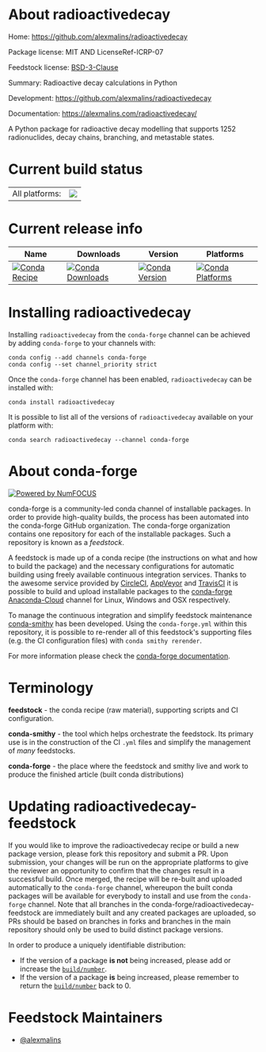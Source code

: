 About radioactivedecay
======================

Home: https://github.com/alexmalins/radioactivedecay

Package license: MIT AND LicenseRef-ICRP-07

Feedstock license: [BSD-3-Clause](https://github.com/conda-forge/radioactivedecay-feedstock/blob/master/LICENSE.txt)

Summary: Radioactive decay calculations in Python

Development: https://github.com/alexmalins/radioactivedecay

Documentation: https://alexmalins.com/radioactivedecay/

A Python package for radioactive decay modelling that supports 1252
radionuclides, decay chains, branching, and metastable states.


Current build status
====================


<table><tr><td>All platforms:</td>
    <td>
      <a href="https://dev.azure.com/conda-forge/feedstock-builds/_build/latest?definitionId=12759&branchName=master">
        <img src="https://dev.azure.com/conda-forge/feedstock-builds/_apis/build/status/radioactivedecay-feedstock?branchName=master">
      </a>
    </td>
  </tr>
</table>

Current release info
====================

| Name | Downloads | Version | Platforms |
| --- | --- | --- | --- |
| [![Conda Recipe](https://img.shields.io/badge/recipe-radioactivedecay-green.svg)](https://anaconda.org/conda-forge/radioactivedecay) | [![Conda Downloads](https://img.shields.io/conda/dn/conda-forge/radioactivedecay.svg)](https://anaconda.org/conda-forge/radioactivedecay) | [![Conda Version](https://img.shields.io/conda/vn/conda-forge/radioactivedecay.svg)](https://anaconda.org/conda-forge/radioactivedecay) | [![Conda Platforms](https://img.shields.io/conda/pn/conda-forge/radioactivedecay.svg)](https://anaconda.org/conda-forge/radioactivedecay) |

Installing radioactivedecay
===========================

Installing `radioactivedecay` from the `conda-forge` channel can be achieved by adding `conda-forge` to your channels with:

```
conda config --add channels conda-forge
conda config --set channel_priority strict
```

Once the `conda-forge` channel has been enabled, `radioactivedecay` can be installed with:

```
conda install radioactivedecay
```

It is possible to list all of the versions of `radioactivedecay` available on your platform with:

```
conda search radioactivedecay --channel conda-forge
```


About conda-forge
=================

[![Powered by NumFOCUS](https://img.shields.io/badge/powered%20by-NumFOCUS-orange.svg?style=flat&colorA=E1523D&colorB=007D8A)](http://numfocus.org)

conda-forge is a community-led conda channel of installable packages.
In order to provide high-quality builds, the process has been automated into the
conda-forge GitHub organization. The conda-forge organization contains one repository
for each of the installable packages. Such a repository is known as a *feedstock*.

A feedstock is made up of a conda recipe (the instructions on what and how to build
the package) and the necessary configurations for automatic building using freely
available continuous integration services. Thanks to the awesome service provided by
[CircleCI](https://circleci.com/), [AppVeyor](https://www.appveyor.com/)
and [TravisCI](https://travis-ci.com/) it is possible to build and upload installable
packages to the [conda-forge](https://anaconda.org/conda-forge)
[Anaconda-Cloud](https://anaconda.org/) channel for Linux, Windows and OSX respectively.

To manage the continuous integration and simplify feedstock maintenance
[conda-smithy](https://github.com/conda-forge/conda-smithy) has been developed.
Using the ``conda-forge.yml`` within this repository, it is possible to re-render all of
this feedstock's supporting files (e.g. the CI configuration files) with ``conda smithy rerender``.

For more information please check the [conda-forge documentation](https://conda-forge.org/docs/).

Terminology
===========

**feedstock** - the conda recipe (raw material), supporting scripts and CI configuration.

**conda-smithy** - the tool which helps orchestrate the feedstock.
                   Its primary use is in the construction of the CI ``.yml`` files
                   and simplify the management of *many* feedstocks.

**conda-forge** - the place where the feedstock and smithy live and work to
                  produce the finished article (built conda distributions)


Updating radioactivedecay-feedstock
===================================

If you would like to improve the radioactivedecay recipe or build a new
package version, please fork this repository and submit a PR. Upon submission,
your changes will be run on the appropriate platforms to give the reviewer an
opportunity to confirm that the changes result in a successful build. Once
merged, the recipe will be re-built and uploaded automatically to the
`conda-forge` channel, whereupon the built conda packages will be available for
everybody to install and use from the `conda-forge` channel.
Note that all branches in the conda-forge/radioactivedecay-feedstock are
immediately built and any created packages are uploaded, so PRs should be based
on branches in forks and branches in the main repository should only be used to
build distinct package versions.

In order to produce a uniquely identifiable distribution:
 * If the version of a package **is not** being increased, please add or increase
   the [``build/number``](https://docs.conda.io/projects/conda-build/en/latest/resources/define-metadata.html#build-number-and-string).
 * If the version of a package **is** being increased, please remember to return
   the [``build/number``](https://docs.conda.io/projects/conda-build/en/latest/resources/define-metadata.html#build-number-and-string)
   back to 0.

Feedstock Maintainers
=====================

* [@alexmalins](https://github.com/alexmalins/)

